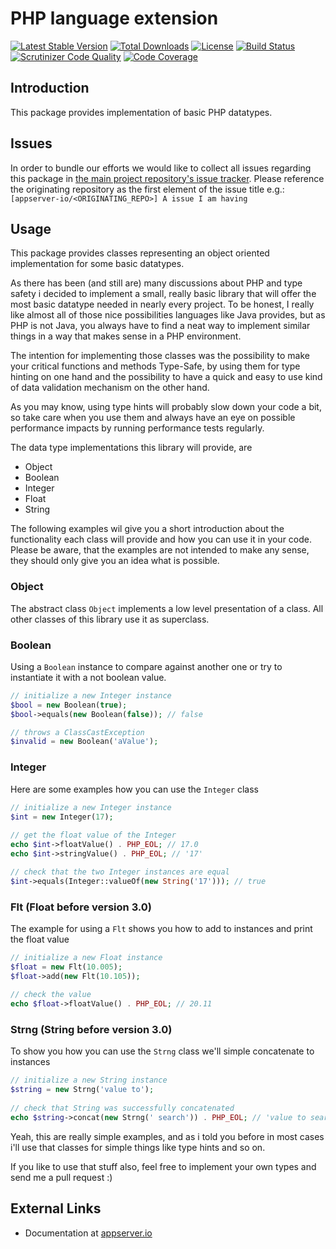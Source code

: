 # PHP language extension

[![Latest Stable Version](https://img.shields.io/packagist/v/appserver-io/lang.svg?style=flat-square)](https://packagist.org/packages/appserver-io/lang) 
 [![Total Downloads](https://img.shields.io/packagist/dt/appserver-io/lang.svg?style=flat-square)](https://packagist.org/packages/appserver-io/lang)
 [![License](https://img.shields.io/packagist/l/appserver-io/lang.svg?style=flat-square)](https://packagist.org/packages/appserver-io/lang)
 [![Build Status](https://img.shields.io/travis/appserver-io/lang/master.svg?style=flat-square)](http://travis-ci.org/appserver-io/lang)
 [![Scrutinizer Code Quality](https://img.shields.io/scrutinizer/g/appserver-io/lang/master.svg?style=flat-square)](https://scrutinizer-ci.com/g/appserver-io/lang/?branch=master)
 [![Code Coverage](https://img.shields.io/scrutinizer/coverage/g/appserver-io/lang/master.svg?style=flat-square)](https://scrutinizer-ci.com/g/appserver-io/lang/?branch=master)

## Introduction

This package provides implementation of basic PHP datatypes.

## Issues

In order to bundle our efforts we would like to collect all issues regarding this package in [the main project repository's issue tracker](https://github.com/appserver-io/appserver/issues).
Please reference the originating repository as the first element of the issue title e.g.:
`[appserver-io/<ORIGINATING_REPO>] A issue I am having`

## Usage

This package provides classes representing an object oriented implementation for some basic datatypes. 

As there has been (and still are) many discussions about PHP and type safety i decided to implement a small, really
basic library that will offer the most basic datatype needed in nearly every project. To be honest, I really like
almost all of those nice possibilities languages like Java provides, but as PHP is not Java, you always have to find a
neat way to implement similar things in a way that makes sense in a PHP environment.

The intention for implementing those classes was the possibility to make your critical functions and methods Type-Safe,
by using them for type hinting on one hand and the possibility to have a quick and easy to use kind of data
validation mechanism on the other hand.

As you may know, using type hints will probably slow down your code a bit, so take care when you use them and
always have an eye on possible performance impacts by running performance tests regularly.

The data type implementations this library will provide, are

* Object
* Boolean
* Integer
* Float
* String

The following examples wil give you a short introduction about the functionality each class will provide and
how you can use it in your code. Please be aware, that the examples are not intended to make any sense, they
should only give you an idea what is possible.

### Object

The abstract class `Object` implements a low level presentation of a class. All other classes of this library use it
as superclass.

### Boolean

Using a `Boolean` instance to compare against another one or try to instantiate it with a not boolean value.

```php
// initialize a new Integer instance
$bool = new Boolean(true);
$bool->equals(new Boolean(false)); // false

// throws a ClassCastException
$invalid = new Boolean('aValue');
```

### Integer

Here are some examples how you can use the `Integer` class

```php
// initialize a new Integer instance
$int = new Integer(17);
	    
// get the float value of the Integer
echo $int->floatValue() . PHP_EOL; // 17.0
echo $int->stringValue() . PHP_EOL; // '17'

// check that the two Integer instances are equal
$int->equals(Integer::valueOf(new String('17'))); // true
```

### Flt (Float before version 3.0)

The example for using a `Flt` shows you how to add to instances
and print the float value

```php
// initialize a new Float instance
$float = new Flt(10.005);
$float->add(new Flt(10.105));
        
// check the value
echo $float->floatValue() . PHP_EOL; // 20.11
```

### Strng (String before version 3.0)

To show you how you can use the `Strng` class we'll simple concatenate
to instances

```php
// initialize a new String instance
$string = new Strng('value to');
		
// check that String was successfully concatenated
echo $string->concat(new Strng(' search')) . PHP_EOL; // 'value to search'
```

Yeah, this are really simple examples, and as i told you before in most cases
i'll use that classes for simple things like type hints and so on.

If you like to use that stuff also, feel free to implement your own types and
send me a pull request :)

## External Links

* Documentation at [appserver.io](http://docs.appserver.io)
